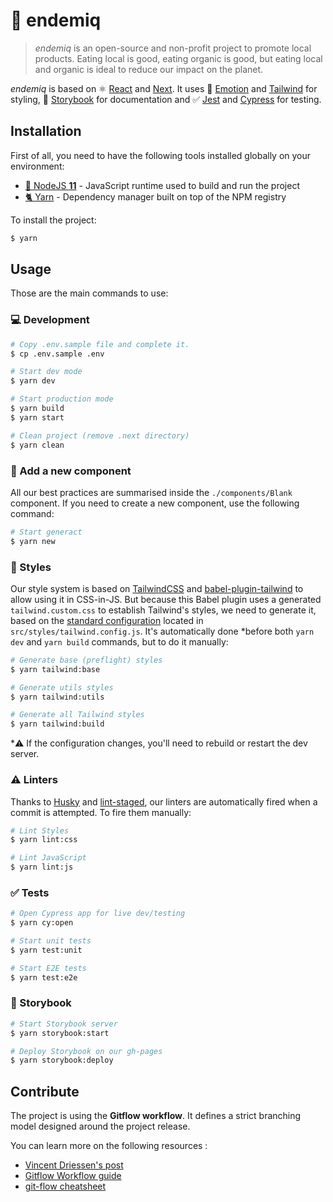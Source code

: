# 🐝 endemiq

> *endemiq* is an open-source and non-profit project to promote local products. Eating local is good, eating organic is good, but eating local and organic is ideal to reduce our impact on the planet.

*endemiq* is based on ⚛️ [React](https://reactjs.org/) and [Next](https://nextjs.org/). It uses 💄 [Emotion](https://emotion.sh/) and [Tailwind](https://tailwindcss.com/) for styling, 📝 [Storybook](https://storybook.js.org/) for documentation and ✅ [Jest](https://jestjs.io/) and [Cypress](https://www.cypress.io/) for testing.

## Installation

First of all, you need to have the following tools installed globally on your environment:
- [📗 NodeJS **11**](https://nodejs.org/en/) - JavaScript runtime used to build and run the project
- [🐈 Yarn](https://yarnpkg.com/lang/en/) - Dependency manager built on top of the NPM registry

To install the project:

```bash
$ yarn
```

## Usage

Those are the main commands to use:

### 💻 Development

```bash
# Copy .env.sample file and complete it.
$ cp .env.sample .env

# Start dev mode
$ yarn dev

# Start production mode
$ yarn build
$ yarn start

# Clean project (remove .next directory)
$ yarn clean
```

### 🧱 Add a new component

All our best practices are summarised inside the `./components/Blank` component. If you need to create a new component, use the following command:

```bash
# Start generact
$ yarn new
```

### 💄 Styles

Our style system is based on [TailwindCSS](https://tailwindcss.com/) and [babel-plugin-tailwind](https://github.com/andrewdelprete/babel-plugin-tailwind/) to allow using it in CSS-in-JS. But because this Babel plugin uses a generated `tailwind.custom.css` to establish Tailwind's styles, we need to generate it, based on the [standard configuration](https://tailwindcss.com/docs/configuration) located in `src/styles/tailwind.config.js`. It's automatically done *before both `yarn dev` and `yarn build` commands, but to do it manually:

```bash
# Generate base (preflight) styles
$ yarn tailwind:base

# Generate utils styles
$ yarn tailwind:utils

# Generate all Tailwind styles
$ yarn tailwind:build
```

*⚠️ If the configuration changes, you'll need to rebuild or restart the dev server.


### ⚠️ Linters

Thanks to [Husky](https://github.com/typicode/husky) and [lint-staged](https://github.com/okonet/lint-staged), our linters are automatically fired when a commit is attempted. To fire them manually:

```bash
# Lint Styles
$ yarn lint:css

# Lint JavaScript
$ yarn lint:js
```

### ✅ Tests

```bash
# Open Cypress app for live dev/testing
$ yarn cy:open

# Start unit tests
$ yarn test:unit

# Start E2E tests
$ yarn test:e2e
```

### 📝 Storybook

```bash
# Start Storybook server
$ yarn storybook:start

# Deploy Storybook on our gh-pages
$ yarn storybook:deploy
```

## Contribute

The project is using the **Gitflow workflow**. It defines a strict branching model designed around the project release.

You can learn more on the following resources :
- [Vincent Driessen's post](http://nvie.com/posts/a-successful-git-branching-model/)
- [Gitflow Workflow guide](https://www.atlassian.com/git/tutorials/comparing-workflows/gitflow-workflow)
- [git-flow cheatsheet](https://danielkummer.github.io/git-flow-cheatsheet/)
